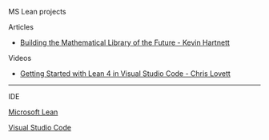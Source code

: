 MS Lean projects 

Articles

* [Building the Mathematical Library of the Future - Kevin Hartnett](https://www.quantamagazine.org/building-the-mathematical-library-of-the-future-20201001/)

Videos

* [Getting Started with Lean 4 in Visual Studio Code - Chris Lovett](https://m.youtube.com/watch?v=yZo6k48L0VY)

- - - - 

IDE

[Microsoft Lean](https://www.microsoft.com/en-us/research/project/lean/)

[Visual Studio Code](https://code.visualstudio.com)
